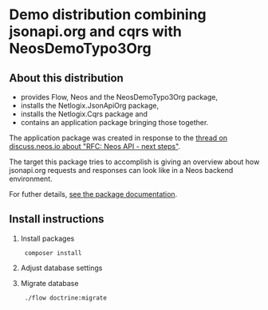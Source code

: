 Demo distribution combining jsonapi.org and cqrs with NeosDemoTypo3Org
======================================================================


About this distribution
-----------------------

* provides Flow, Neos and the NeosDemoTypo3Org package, 
* installs the Netlogix.JsonApiOrg package,
* installs the Netlogix.Cqrs package and
* contains an application package bringing those together.

The application package was created in response to the [thread on discuss.neos.io about "RFC: Neos API - next
steps"](https://discuss.neos.io/t/rfc-neos-api-next-steps/966/1).

The target this package tries to accomplish is giving an overview about how jsonapi.org requests and responses
can look like in a Neos backend environment.

For futher details, [see the package documentation](Packages/Application/Netlogix.JsonApiOrg.NeosNodes/Resources/Documentation/readme.md).


Install instructions
--------------------

1. Install packages

        composer install

2. Adjust database settings

3. Migrate database

        ./flow doctrine:migrate